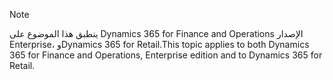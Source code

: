 > [!NOTE]
> <span data-ttu-id="239e2-101">ينطبق هذا الموضوع على Dynamics 365 for Finance and Operations الإصدار Enterprise، وDynamics 365 for Retail.</span><span class="sxs-lookup"><span data-stu-id="239e2-101">This topic applies to both Dynamics 365 for Finance and Operations, Enterprise edition and to Dynamics 365 for Retail.</span></span> 